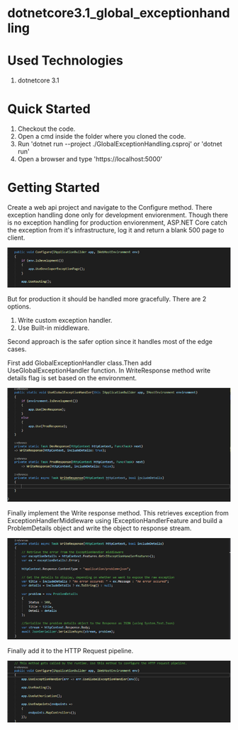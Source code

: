 # dotnetcore3.1_global_exceptionhandling 

# Used Technologies

1. dotnetcore 3.1

# Quick Started

1. Checkout the code.
2. Open a cmd inside the folder where you cloned the code.
3. Run 'dotnet run --project ./GlobalExceptionHandling.csproj' or 'dotnet run'
4. Open a browser and type 'https://localhost:5000'

# Getting Started

Create a web api project and navigate to the Configure method. There exception handling done only for development enviorenment. Though there is no exception handling for production enviorenment,
ASP.NET Core catch the exception from it's infrastructure, log it and return a blank 500 page to client.

![configure-initial](./images/Configure-initial.PNG)

But for production it should be handled more gracefully. There are 2 options. 
1. Write custom exception handler.
2. Use Built-in middleware.

Second approach is the safer option since it handles most of the edge cases.

First add GlobalExceptionHandler class.Then add UseGlobalExceptionHandler function. In WriteResponse method write details flag is set based on the environment.

![global-exception-handler](./images/Global-exception-handler.PNG)

Finally implement the Write response method. This retrieves exception from ExceptionHandlerMiddleware using IExceptionHandlerFeature and build a ProblemDetails object and write the object to response stream.

![write-response](./images/write-response.PNG)

Finally add it to the HTTP Request pipeline.

![Configure](./images/Configure.PNG)
